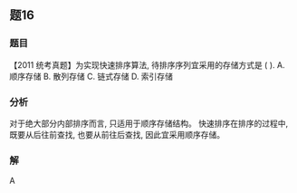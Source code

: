 ## 题16
### 题目
【2011 统考真题】为实现快速排序算法, 待排序序列宜采用的存储方式是 ( ).
A. 顺序存储 B. 散列存储 C. 链式存储 D. 索引存储
### 分析
对于绝大部分内部排序而言, 只适用于顺序存储结构。
快速排序在排序的过程中, 既要从后往前查找, 也要从前往后查找, 因此宜采用顺序存储。
### 解
A


